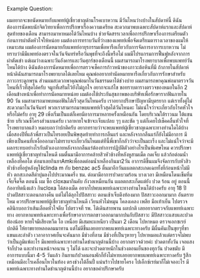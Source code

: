 Example Question:

ผมอยากจะขอนัดหมายกับแพทย์ผู้เชี่ยวชาญด้านโรคเบาหวาน มีวันไหนว่างบ้างในสัปดาห์นี้
ดิฉันต้องการนัดพบนักจิตวิทยาเพื่อการปรึกษาเรื่องความเครียด สะดวกมาพบเฉพาะสัปดาห์แรกและสัปดาห์สุดท้ายของเดือน สามารถมาหาหมอได้วันไหนบ้าง
ช่วยจัดสรรเวลาเพื่อการปรึกษาเรื่องการเตรียมตัวก่อนการผ่าตัดหัวใจให้หน่อย ผมต้องการทราบวันที่ว่างของแพทย์เพื่อจัดเตรียมตารางเวลาของผมให้เหมาะสม
ผมต้องการนัดหมายกับแพทย์อายุรกรรมเพื่อหารือเกี่ยวกับการจัดการอาการเบาหวาน ไม่ทราบว่ามีมีแพทย์ลงตรวจในวันจันทร์หรือวันพุธที่จะถึงนี้หรือไม่
ผมมีโปรแกรมการฟื้นฟูหลังจากการผ่าตัดเข่า แต่ผมว่างเฉพาะวันอังคารและวันศุกร์ของเดือนนี้ ผมสามารถมาโรงพยาบาลเพื่อพบแพทย์วันไหนได้บ้าง
ดิฉันต้องการนัดหมายเพื่อการตรวจเช็คการก้าวหน้าของภาวะต้อหินที่มี ถ้าภายในสัปดาห์หน้าดิฉันสามารถมาโรงพยาบาลได้เลยไหม
คุณพ่ออยากทำนัดหมายหารือเกี่ยวกับการรักษาสำหรับภาวะกระดูกพรุน ส่วนผมสะดวกพาคุณพ่อมาในวันธรรมดาได้ช่วงบ่าย ผมสามารถพาคุณพ่อมาตรวจวันไหนที่เร็วที่สุดได้ครับ
จมูกที่เสริมไว้ยังไม่ถูกใจ อยากจะแก้ไข ขอทราบตารางตรวจของหมอในอีก 2 เดือนข้างหน้าเพื่อทำการนัดหมายหน่อย
ผมต้องใช้ประกันสุขภาพของบริษัทเพื่อรักษารากฟันภายใน 90 วัน ผมสามารถมาพบหมอฟันได้เร็วสุดวันไหนครับ
เราอยากปรึกษาปัญหามีบุตรยาก แต่เราทั้งคู่ไม่สะดวกมาในวันจันทร์ พวกเราสามารถมาพบแพทย์เร็วสุดได้วันไหนคะ
ไม่แน่ใจว่าจะเกี่ยวกับโรคหัวใจหรือไม่ครับ อายุ 29 เพิ่งเริ่มเป็นแต่ก็เคยมีอาการมาหลายครั้งเหมือนกัน โดยบริเวณใต้ราวนม ใต้แขนซ้าย บริเวณซี่โครงส่วนบนครับ เวลาหายใจเข้าจะเจ็บแปลบ ๆๆ และขัด ๆ แต่ก็เคยไปเช็คคลื่นหัวใจที่โรงพยาบาลแล้ว หมอบอกว่าปกติครับ อยากทราบว่าจะพบแพทย์ผู้เชี่ยวชาญเฉพาะทางท่านใดได้บ้าง
เมื่อสองปีที่แล้วพี่สาวเป็นไทรอยเป็นพิษสุดท้ายทำการกลืนแร่ และหลังจากกลืนแร่ก็ยังไม่มีอาการ มีเพียงเป็นคนที่เหงื่อออกมาไม่ทราบจะเกี่ยวกันไหมแต่ทีนี้พี่เขาก็กลัวว่าจะเป็นมะเร็ง และไม่แน่ใจว่าจะมีผลกระทบอย่างไรกับตัวเองภายหลังจากกลืนแร่ต้องทำการปฏิบัติตัวอย่างไรเป็นพิเศษไหม ควรปรึกษาแพทย์ผู้เชี่ยวชาญท่านไหนดี
ผมตื่นมามีอาการคล้ายสิวหัวช้างที่หลังหูสามเม็ด กดเจ็บ แล้วก้อต่อมน้ำเหลืองที่คอโต ต่อมาเลยกินยาAmkเพื่อลดต่อมน้ำเหลืองกินมา2วัน อาการดีขึ้นผมจึงจัดการกับหัวสิวหัวช้างที่อยู่หลังหูใช้clinda m กับ benzac ac5 ตื่นมาอีกวันแผลตกสะเกดเฉยทั้งที่ก่อนหน้าไม่มีหัว ตกสะเกดสีดำบุ๋มลงไปประมาณครึ่ง ซม. ต่อมามีอาการปวดบวมร้อน บางเวลา มีเหมือนโดนเข็มทิ่มเจ็บจี๊ดจี๊ด ตอนนี้ ผม ซื้อ cloxaมากินคับ กังวลเหมือนกัน แผลตกสะเก็ดแต่ยัง ปวด ร้อน อยู่ ตอนนี้ก้ออาทิตนึงแล้ว กินcloxa ได้สองเม็ด อยากไปพบแพทย์เฉพาะทางท่านไหนได้บ้างครับ
อายุ 18 ปี ปวดปัสสาวะตอนกลางคืน แต่ไม่ได้ลุกไปปัสสาวะ ตอนเช้าเจ็บตึงท้องมาก ปัสสาวะออกมามาก อันตรายไหม ควรปรึกษาแพทย์ผู้เชี่ยวชาญท่านไหนดี
เวียนหัวไม่หมุน โคลงเคลง เพลีย มือเท้าเย็น ไปตรวจคลินิกบอกว่าเส้นเลือดหัวใจตีบ ไปตรวจที่ รพ. ได้เดินสายพาน ผลปกติ เลยอยากตรวจกับแพทย์เฉพาะทาง
อยากหาแพทย์เฉพาะทางเพื่อรักษาอาการตกขาวออกมามากปนกับปัสสาวะ มีปัสสาวะแสบและปวดท้องน้อย
หายใจมีเสียงหวีด ไอ เหนื่อย มีเสมหะเเหนียว เป็นมา 2 เดือน ไปหาหมอ ตรวจเอกซเรย์ ปกติดี ให้ยาขยายหลอดลมมาทาน แต่ไม่ดีขึ้นเลยอยากพบแพทย์เฉพาะทางครับ
มีผื่นคันเป็นขุยๆที่ขา แขนและลำตัว เวลาอากาศเย็นจะคันมาก มีช่วงที่ลาม มีช่วงที่เป็นๆหายๆ ไปหาหมอแล้วแต่ตรวจไม่พบว่าเป็นภูมิแพ้อะไร มีแพทย์เฉพาะทางท่านใดชำนาญด้านนี้บ้าง อยากตรวจด้วยค่ะ
ปวดตาทั้งวัน เจอแสงจ้าก็ปวด และทำงานหน้าจอนาน ๆ ไม่ได้ และจะปวดตาหนักในช่วงตอนเย็นของทุกวัน ปวดขมับ มีอาการแบบนี้มา 4-5 วันแล้ว กินยาแก้ปวดนอนพักก็ยังไม่หายเลยอยากพบแพทย์เฉพาะทางครับ
รู้สึกเหมือนมีอะไรเคลื่อนไหวในท้อง ตรงช่วงใต้ลิ้นปี่ แน่นร้าวไปชายโครง ไปเอ็กซ์เรย์มาก็ไม่เจออะไร มีแพทย์เฉพาะทางท่านใดชำนาญด้านนี้บ้าง อยากขอคำปรึกษาครับ
